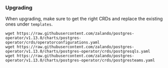 ### Upgrading

When upgrading, make sure to get the right CRDs and replace the existing ones under `templates`.

```shell
wget https://raw.githubusercontent.com/zalando/postgres-operator/v1.13.0/charts/postgres-operator/crds/operatorconfigurations.yaml
wget https://raw.githubusercontent.com/zalando/postgres-operator/v1.13.0/charts/postgres-operator/crds/postgresqls.yaml
wget https://raw.githubusercontent.com/zalando/postgres-operator/v1.13.0/charts/postgres-operator/crds/postgresteams.yaml
```
